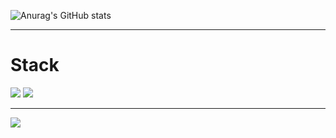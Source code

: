 ![Anurag's GitHub stats](https://github-readme-stats.vercel.app/api?username=jongHyeon0000&show_icons=true&theme=radical)

-----------------------------------------------------

# Stack

<img src="https://img.shields.io/badge/C++-00599C?&logo=cplusplus&logoColor=white"/></a>
<img src="https://img.shields.io/badge/JS-F7DF1E?&logo=javascript&logoColor=white"/></a>

------------------------------------------------------

<a href="https://velog.io/@tamxt4047" target="_blank"><img src="https://img.shields.io/badge/TechBlog-20C997?&logo=velog&logoColor=white"/></a>
